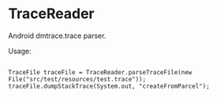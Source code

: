 # TraceReader

Android dmtrace.trace parser.

Usage: <br/>

<pre>
<code>
TraceFile traceFile = TraceReader.parseTraceFile(new File("src/test/resources/test.trace"));
traceFile.dumpStackTrace(System.out, "createFromParcel");
</code>
</pre>
